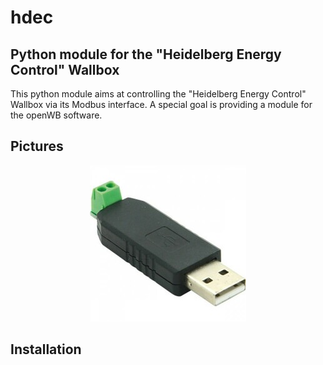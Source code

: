 # hdec
## Python module for the "Heidelberg Energy Control" Wallbox 

This python module aims at controlling the "Heidelberg Energy Control" Wallbox 
via its Modbus interface. A special goal is providing a module for the 
openWB software.


## Pictures
<p align="center"> 
  <img src="images/rs485usb.jpg"> 
</p>

## Installation
